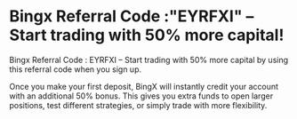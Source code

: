 # Bingx Referral Code :"EYRFXI" – Start trading with 50% more capital!
Bingx Referral Code : EYRFXI – Start trading with 50% more capital by using this referral code when you sign up.

Once you make your first deposit, BingX will instantly credit your account with an additional 50% bonus.
This gives you extra funds to open larger positions, test different strategies, or simply trade with more flexibility.
